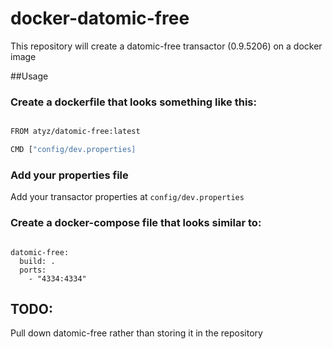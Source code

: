 # docker-datomic-free

This repository will create a datomic-free transactor (0.9.5206) on a docker
image

##Usage


### Create a dockerfile that looks something like this:

```bash

FROM atyz/datomic-free:latest

CMD ["config/dev.properties]

```

### Add your properties file
Add your transactor properties at `config/dev.properties`

### Create a docker-compose file that looks similar to:

```code

datomic-free:
  build: .
  ports:
    - "4334:4334"

```

## TODO:

Pull down datomic-free rather than storing it in the repository
